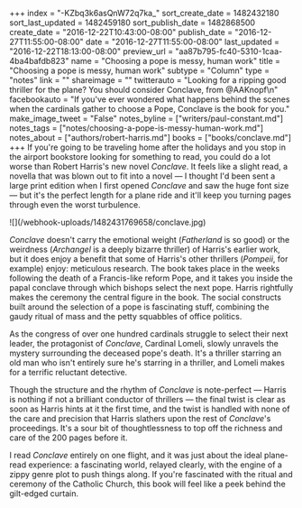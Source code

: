+++
index = "-KZbq3k6asQnW72q7ka_"
sort_create_date = 1482432180
sort_last_updated = 1482459180
sort_publish_date = 1482868500
create_date = "2016-12-22T10:43:00-08:00"
publish_date = "2016-12-27T11:55:00-08:00"
date = "2016-12-27T11:55:00-08:00"
last_updated = "2016-12-22T18:13:00-08:00"
preview_url = "aa87b795-fc40-5310-1caa-4ba4bafdb823"
name = "Choosing a pope is messy, human work"
title = "Choosing a pope is messy, human work"
subtype = "Column"
type = "notes"
link = ""
shareimage = ""
twitterauto = "Looking for a ripping good thriller for the plane? You should consider Conclave, from @AAKnopf\n"
facebookauto = "If you've ever wondered what happens behind the scenes when the cardinals gather to choose a Pope, Conclave is the book for you."
make_image_tweet = "False"
notes_byline = ["writers/paul-constant.md"]
notes_tags = ["notes/choosing-a-pope-is-messy-human-work.md"]
notes_about = ["authors/robert-harris.md"]
books = ["books/conclave.md"]
+++
If you're going to be traveling home after the holidays and you stop in the airport bookstore looking for something to read, you could do a lot worse than Robert Harris's new novel *Conclave*. It feels like a slight read, a novella that was blown out to fit into a novel — I thought I'd been sent a large print edition when I first opened *Conclave* and saw the huge font size — but it's the perfect length for a plane ride and it'll keep you turning pages through even the worst turbulence.

<p class="image-left">![](/webhook-uploads/1482431769658/conclave.jpg)</p>

*Conclave* doesn't carry the emotional weight (*Fatherland* is so good) or the weirdness (*Archangel* is a deeply bizarre thriller) of Harris's earlier work, but it does enjoy a benefit that some of Harris's other thrillers (*Pompeii*, for example) enjoy: meticulous research. The book takes place in the weeks following the death of a Francis-like reform Pope, and it takes you inside the papal conclave through which bishops select the next pope. Harris rightfully makes the ceremony the central figure in the book. The social constructs built around the selection of a pope is fascinating stuff, combining the gaudy ritual of mass and the petty squabbles of office politics. 

As the congress of over one hundred cardinals struggle to select their next leader, the protagonist of *Conclave*, Cardinal Lomeli, slowly unravels the mystery surrounding the deceased pope's death. It's a thriller starring an old man who isn't entirely sure he's starring in a thriller, and Lomeli makes for a terrific reluctant detective.

Though the structure and the rhythm of *Conclave* is note-perfect — Harris is nothing if not a brilliant conductor of thrillers — the final twist is clear as soon as Harris hints at it the first time, and the twist is handled with none of the care and precision that Harris slathers upon the rest of  *Conclave*'s proceedings. It's a sour bit of thoughtlessness to top off the richness and care of the 200 pages before it.

I read *Conclave* entirely on one flight, and it was just about the ideal plane-read experience: a fascinating world, relayed clearly, with the engine of a zippy genre plot to push things along. If you're fascinated with the ritual and ceremony of the Catholic Church, this book will feel like a peek behind the gilt-edged curtain.